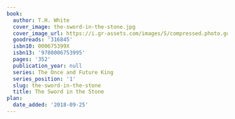 ```yaml
---
book:
  author: T.H. White
  cover_image: the-sword-in-the-stone.jpg
  cover_image_url: https://i.gr-assets.com/images/S/compressed.photo.goodreads.com/books/1355212194l/316845._SX98_.jpg
  goodreads: '316845'
  isbn10: 000675399X
  isbn13: '9780006753995'
  pages: '352'
  publication_year: null
  series: The Once and Future King
  series_position: '1'
  slug: the-sword-in-the-stone
  title: The Sword in the Stone
plan:
  date_added: '2018-09-25'
---
```

